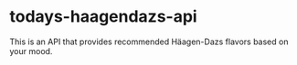 # todays-haagendazs-api

This is an API that provides recommended Häagen-Dazs flavors based on your mood.
